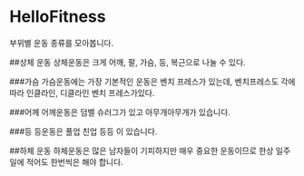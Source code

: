 # HelloFitness
부위별 운동 종류를 모아봅니다. 

##상체 운동
상체운동은 크게 어깨, 팔, 가슴, 등, 복근으로 나눌 수 있다.  

###가슴 
가슴운동에는 가장 기본적인 운동은 벤치 프레스가 있는데, 벤치프레스도 각에따라  인클라인, 디클라인 벤치 프레스가있다.

###어께
어께운동은 덤벨 슈러그가 있고 아무개아무개가 있습니다. 

###등
등운동은 풀업 친업 등등 이 있습니다.

##하체 운동
하체운동은 많은 남자들이 기피하지만 매우 중요한 운동이므로 한상 일주일에 적어도 
한번씩은 해야 합니다.
